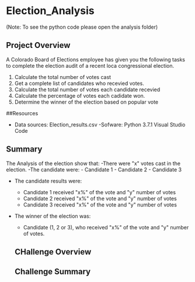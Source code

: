 # Election_Analysis 
(Note: To see the python code please open the analysis folder)

## Project Overview
A Colorado Board of Elections employee has given you the following tasks to complete the election audit of a recent loca congressional election.

1. Calculate the total number of votes cast
2. Get a complete list of candidates who recevied votes.
3. Calculate the total number of votes each candidate recevied
4. Calculate the percentage of votes each cadidate won.
5. Determine the winner of the election based on popular vote

##Resources
- Data sources: Election_results.csv
-Sofware: Python 3.7.1 Visual Studio Code

## Summary
The Analysis of the election show that:
-There were "x" votes cast in the election. 
-The candidate were:
    - Candidate 1
    - Candidate 2
    - Candidate 3
 - The candidate results were:
    - Candidate 1 received "x%" of the vote and "y" number of votes
    - Candidate 2 received "x%" of the vote and "y" number of votes
    - Candidate 3 received "x%" of the vote and "y" number of votes
    
 - The winner of the election was:
    - Candidate (1, 2 or 3), who received "x%" of the vote and "y" number of votes. 
    ## CHallenge Overview
    
    
    ## Challenge Summary
    
